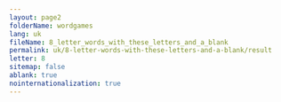 ```yaml
---
layout: page2
folderName: wordgames
lang: uk
fileName: 8_letter_words_with_these_letters_and_a_blank
permalink: uk/8-letter-words-with-these-letters-and-a-blank/result
letter: 8
sitemap: false
ablank: true
nointernationalization: true
---
```

